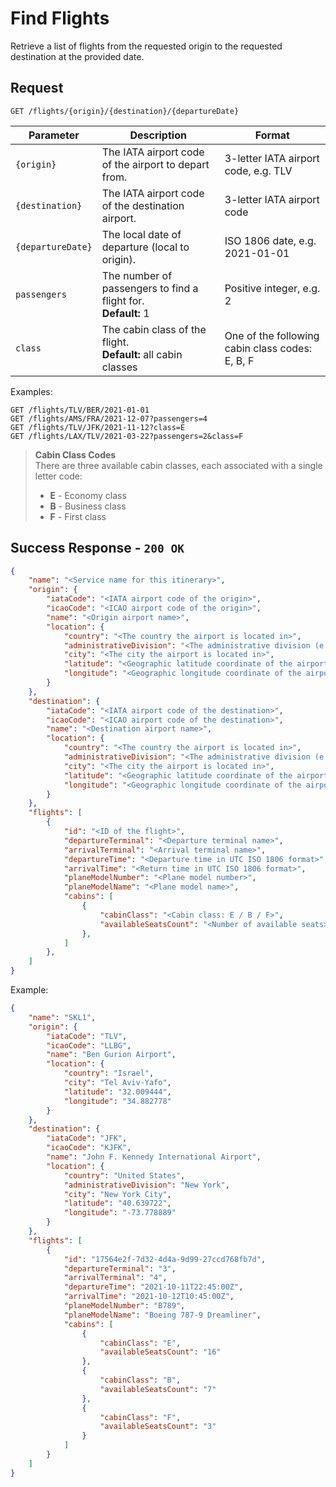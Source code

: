 # Find Flights

Retrieve a list of flights from the requested origin to the requested destination at the provided date.

## Request
```http
GET /flights/{origin}/{destination}/{departureDate}
```

| Parameter         | Description                                                        | Format                                          |
| ----------------- | ------------------------------------------------------------------ | ----------------------------------------------- |
| `{origin}`        | The IATA airport code of the airport to depart from.               | 3-letter IATA airport code, e.g. TLV            |
| `{destination}`   | The IATA airport code of the destination airport.                  | 3-letter IATA airport code                      |
| `{departureDate}` | The local date of departure (local to origin).                     | ISO 1806 date, e.g. 2021-01-01                  |
| `passengers`      | The number of passengers to find a flight for. <br> **Default:** 1 | Positive integer, e.g. 2                        |
| `class`           | The cabin class of the flight. <br> **Default:** all cabin classes | One of the following cabin class codes: E, B, F |

Examples:
```http
GET /flights/TLV/BER/2021-01-01
GET /flights/AMS/FRA/2021-12-07?passengers=4
GET /flights/TLV/JFK/2021-11-12?class=E
GET /flights/LAX/TLV/2021-03-22?passengers=2&class=F
```

> **Cabin Class Codes**  
> There are three available cabin classes, each associated with a single letter code:
> - **E** - Economy class
> - **B** - Business class
> - **F** - First class

## Success Response - `200 OK`

```json
{
    "name": "<Service name for this itinerary>",
    "origin": {
        "iataCode": "<IATA airport code of the origin>",
        "icaoCode": "<ICAO airport code of the origin>",
        "name": "<Origin airport name>",
        "location": {
            "country": "<The country the airport is located in>",
            "administrativeDivision": "<The administrative division (e.g. state, province, region) the airport is located in (optional)>",
            "city": "<The city the airport is located in>",
            "latitude": "<Geographic latitude coordinate of the airport>",
            "longitude": "<Geographic longitude coordinate of the airport>"
        }
    },
    "destination": {
        "iataCode": "<IATA airport code of the destination>",
        "icaoCode": "<ICAO airport code of the destination>",
        "name": "<Destination airport name>",
        "location": {
            "country": "<The country the airport is located in>",
            "administrativeDivision": "<The administrative division (e.g. state, province, region) the airport is located in (optional)>",
            "city": "<The city the airport is located in>",
            "latitude": "<Geographic latitude coordinate of the airport>",
            "longitude": "<Geographic longitude coordinate of the airport>"
        }
    },
    "flights": [
        {
            "id": "<ID of the flight>",
            "departureTerminal": "<Departure terminal name>",
            "arrivalTerminal": "<Arrival terminal name>",
            "departureTime": "<Departure time in UTC ISO 1806 format>",
            "arrivalTime": "<Return time in UTC ISO 1806 format>",
            "planeModelNumber": "<Plane model number>",
            "planeModelName": "<Plane model name>",
            "cabins": [
                {
                    "cabinClass": "<Cabin class: E / B / F>",
                    "availableSeatsCount": "<Number of available seats>"
                },
            ]
        },
    ]
}
```

Example:
```json
{
    "name": "SKL1",
    "origin": {
        "iataCode": "TLV",
        "icaoCode": "LLBG",
        "name": "Ben Gurion Airport",
        "location": {
            "country": "Israel",
            "city": "Tel Aviv-Yafo",
            "latitude": "32.009444",
            "longitude": "34.882778"
        }
    },
    "destination": {
        "iataCode": "JFK",
        "icaoCode": "KJFK",
        "name": "John F. Kennedy International Airport",
        "location": {
            "country": "United States",
            "administrativeDivision": "New York",
            "city": "New York City",
            "latitude": "40.639722",
            "longitude": "-73.778889"
        }
    },
    "flights": [
        {
            "id": "17564e2f-7d32-4d4a-9d99-27ccd768fb7d",
            "departureTerminal": "3",
            "arrivalTerminal": "4",
            "departureTime": "2021-10-11T22:45:00Z",
            "arrivalTime": "2021-10-12T10:45:00Z",
            "planeModelNumber": "B789",
            "planeModelName": "Boeing 787-9 Dreamliner",
            "cabins": [
                {
                    "cabinClass": "E",
                    "availableSeatsCount": "16"
                },
                {
                    "cabinClass": "B",
                    "availableSeatsCount": "7"
                },
                {
                    "cabinClass": "F",
                    "availableSeatsCount": "3"
                }
            ]
        }
    ]
}
```
